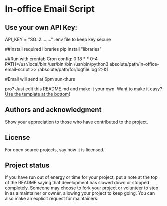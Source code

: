 # In-office Email Script


## Use your own API Key:
API_KEY = "SG.I2........"
.env file to keep key secure


##Install required libraries
pip install "libraries"

##Run with crontab
Cron config:
0 18 * * 0-4 PATH=/usr/local/bin:/usr/bin:/bin /usr/bin/python3 absolute/path/in-office-email-script >> /absolute/path/for/logfile.log 2>&1

#Email will send at 6pm sun-thurs

pro? Just edit this README.md and make it your own. Want to make it easy? [Use the template at the bottom](#editing-this-readme)!

## Authors and acknowledgment
Show your appreciation to those who have contributed to the project.

## License
For open source projects, say how it is licensed.

## Project status
If you have run out of energy or time for your project, put a note at the top of the README saying that development has slowed down or stopped completely. Someone may choose to fork your project or volunteer to step in as a maintainer or owner, allowing your project to keep going. You can also make an explicit request for maintainers.

